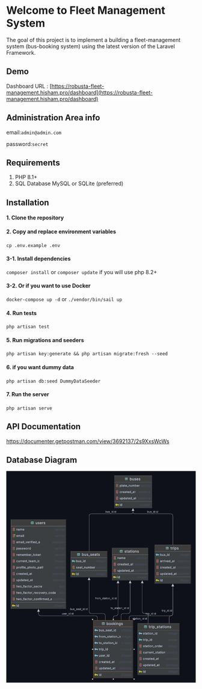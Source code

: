 # Welcome to Fleet Management System

The goal of this project is to implement a building a fleet-management system (bus-booking system) using the latest
version of the Laravel Framework.

## Demo

Dashboard
URL : [https://robusta-fleet-management.hisham.pro/dashboard](https://robusta-fleet-management.hisham.pro/dashboard)

## Administration Area info

email:`admin@admin.com`

password:`secret`

## Requirements

1. PHP 8.1+
2. SQL Database MySQL or SQLite (preferred)

## Installation

#### 1. Clone the repository

#### 2. Copy and replace environment variables

`cp .env.example .env`

#### 3-1. Install dependencies

`composer install` or `composer update` if you will use php 8.2+

#### 3-2. Or if you want to use Docker

`docker-compose up -d` or `./vendor/bin/sail up`

#### 4. Run tests

`php artisan test`

#### 5. Run migrations and seeders

`php artisan key:generate && php artisan migrate:fresh --seed`

#### 6. if you want dummy data

`php artisan db:seed DummyDataSeeder`

#### 7. Run the server

`php artisan serve`

## API Documentation

https://documenter.getpostman.com/view/3692137/2s9XxsWcWs

## Database Diagram

![Database Diagram](db_diagram.png)
